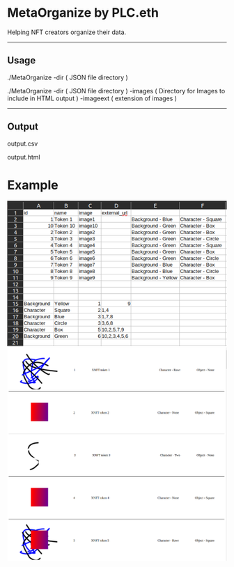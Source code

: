 # MetaOrganize by PLC.eth

Helping NFT creators organize their data.

---

## Usage 

./MetaOrganize -dir ( JSON file directory ) 

./MetaOrganize -dir ( JSON file directory ) -images ( Directory for Images to include in HTML output ) -imageext ( extension of images )

---

## Output 

output.csv 

output.html

# Example 

![Output CSV](https://raw.githubusercontent.com/developerPLC/MetaOrganize/main/images/example.png)
![Output HTML](https://raw.githubusercontent.com/developerPLC/MetaOrganize/main/images/htmlOutput.png)